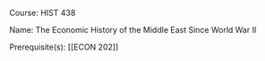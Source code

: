 




Course: HIST 438

Name: The Economic History of the Middle East Since World War II

Prerequisite(s): [[ECON 202]]